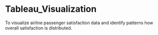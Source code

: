 # Tableau_Visualization
To visualize airline passenger satisfaction data and identify patterns how overall satisfaction is distributed.
